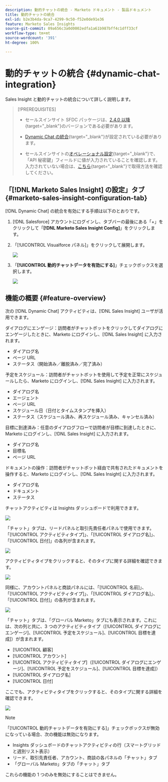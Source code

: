 ```yaml
---
description: 動的チャットの統合 - Marketo ドキュメント - 製品ドキュメント
title: 動的チャットの統合
exl-id: b2e3b4da-9ca7-4299-9c50-f52e0de91e36
feature: Marketo Sales Insights
source-git-commit: 09a656c3a0d0002edfa1a61b987bff4c1dff33cf
workflow-type: tm+mt
source-wordcount: '391'
ht-degree: 100%

---
```


# 動的チャットの統合 {#dynamic-chat-integration}

Sales Insight と動的チャットの統合について詳しく説明します。

>[!PREREQUISITES]
>
>* セールスインサイト SFDC パッケージは、[2.4.0 以降](/help/marketo/product-docs/marketo-sales-insight/msi-for-salesforce/upgrading/upgrading-your-msi-package.md){target="_blank"}のバージョンである必要があります。
>
>* [Dynamic Chat の統合](/help/marketo/product-docs/demand-generation/dynamic-chat/dynamic-chat-overview.md){target="_blank"}が設定されている必要があります。
>
>* セールスインサイトの[オペレーショナル設定](/help/marketo/product-docs/marketo-sales-insight/msi-for-salesforce/configuration/marketo-sales-insight-configuration-tab-in-salesforce.md#operational-settings){target="_blank"}で、「API 秘密鍵」フィールドに値が入力されていることを確認します。入力されていない場合は、[こちら](/help/marketo/product-docs/marketo-sales-insight/msi-for-salesforce/configuration/configure-marketo-sales-insight-in-salesforce-enterprise-unlimited.md#configure-sales-insight-in-marketo){target="_blank"}で取得方法を確認してください。

## 「[!DNL Marketo Sales Insight] の設定」タブ {#marketo-sales-insight-configuration-tab}

[!DNL Dynamic Chat] の統合を有効にする手順は以下のとおりです。

1. [!DNL Salesforce] アカウントにログインし、タブバーの最後にある「+」をクリックして「**[!DNL Marketo Sales Insight Config]**」をクリックします。

1. 「[!UICONTROL Visualforce パネル]」をクリックして展開します。

   ![](assets/dynamic-chat-integration-1.png)

1. 「**[!UICONTROL 動的チャットデータを有効にする]**」チェックボックスを選択します。

   ![](assets/dynamic-chat-integration-2.png)

## 機能の概要 {#feature-overview}

次の [!DNL Dynamic Chat] アクティビティは、[!DNL Sales Insight] ユーザが活用できます。

ダイアログにエンゲージ：訪問者がチャットボットをクリックしてダイアログにエンゲージしたときに、Marketo にログインし、[!DNL Sales Insight] に入力されます。

* ダイアログ名
* ページ URL
* ステータス（開始済み／離脱済み／完了済み）

予定をスケジュール：訪問者がチャットボットを使用して予定を正常にスケジュールしたら、Marketo にログインし、[!DNL Sales Insight] に入力されます。

* ダイアログ名
* エージェント
* ページ URL
* スケジュール日（日付とタイムスタンプを挿入）
* ステータス（スケジュール済み、再スケジュール済み、キャンセル済み）

目標に到達済み：任意のダイアログフローで訪問者が目標に到達したときに、Marketo にログインし、[!DNL Sales Insight] に入力されます。

* ダイアログ名
* 目標名
* ページ URL

ドキュメントの操作：訪問者がチャットボット経由で共有されたドキュメントを操作すると、Marketo にログインし、[!DNL Sales Insight] に入力されます。

* ダイアログ名
* ドキュメント
* ステータス

チャットアクティビティは Insights ダッシュボードで利用できます。

![](assets/dynamic-chat-integration-3.png)

「チャット」タブは、リードパネルと取引先責任者パネルで使用できます。「[!UICONTROL アクティビティタイプ]」、「[!UICONTROL ダイアログ名]」、「[!UICONTROL 日付]」の各列が含まれます。

![](assets/dynamic-chat-integration-4.png)

アクティビティタイプをクリックすると、そのタイプに関する詳細を確認できます。

![](assets/dynamic-chat-integration-5.png)

同様に、アカウントパネルと商談パネルには、「[!UICONTROL 名前]」、「[!UICONTROL アクティビティタイプ]」、「[!UICONTROL ダイアログ名]」、「[!UICONTROL 日付]」の各列が含まれます。

![](assets/dynamic-chat-integration-6.png)

「チャット」タブは、「グローバル Marketo」タブにも表示されます。これには、次の列と共に、3 つのアクティビティタイプ（[!UICONTROL ダイアログにエンゲージ]、[!UICONTROL 予定をスケジュール]、[!UICONTROL 目標を達成]）が含まれます。

* [!UICONTROL 顧客]
* [!UICONTROL アカウント]
* [!UICONTROL アクティビティタイプ]（[!UICONTROL ダイアログにエンゲージ]、[!UICONTROL 予定をスケジュール]、[!UICONTROL 目標を達成]）
* [!UICONTROL ダイアログ名]
* [!UICONTROL 日付]

ここでも、アクティビティタイプをクリックすると、そのタイプに関する詳細を確認できます。

![](assets/dynamic-chat-integration-7.png)

>[!NOTE]
>
>「[!UICONTROL 動的チャットデータを有効にする]」チェックボックスが無効になっている場合、次の機能は無効になります。
>
>* Insights ダッシュボードのチャットアクティビティの行（スマートグリッドと週別リスト表示）
>* リード、取引先責任者、アカウント、商談の各パネルの「チャット」タブ
>* 「グローバル Marketo」タブの「チャット」タブ
>
>これらの機能の 1 つのみを無効にすることはできません。
